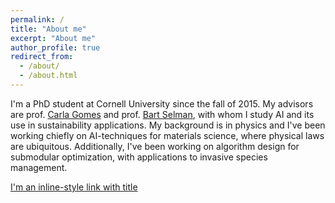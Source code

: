 ```yaml
---
permalink: /
title: "About me"
excerpt: "About me"
author_profile: true
redirect_from: 
  - /about/
  - /about.html
---
```


I'm a PhD student at Cornell University since the fall of 2015. My advisors are prof. [Carla Gomes](https://www.cs.cornell.edu/gomes) and prof. [Bart Selman](http://www.cs.cornell.edu/selman/), with whom I study AI and its use in sustainability applications. My background is in physics and I've been working chiefly on AI-techniques for materials science, where physical laws are ubiquitous. Additionally, I've been working on algorithm design for submodular optimization, with applications to invasive species management. 



[I'm an inline-style link with title](https://www.google.com "Google's Homepage")


